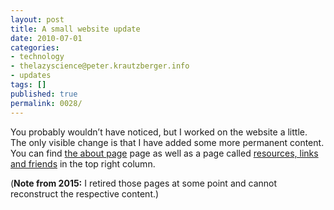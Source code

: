 ```yaml
---
layout: post
title: A small website update
date: 2010-07-01
categories:
- technology
- thelazyscience@peter.krautzberger.info
- updates
tags: []
published: true
permalink: 0028/
---
```


You probably wouldn’t have noticed, but I worked on the website a little. The only visible change is that I have added some more permanent content. You can find [the about page](#) page as well as a page called [resources, links and friends](#) in the top right column.

(**Note from 2015:** I retired those pages at some point and cannot reconstruct the respective content.)
